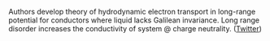 
Authors develop theory of hydrodynamic electron transport in long-range potential for conductors where liquid lacks Galilean invariance. Long range disorder increases the conductivity of system @ charge neutrality. ([Twitter](https://twitter.com/JoshuahHeath/status/1255877473746718720))
